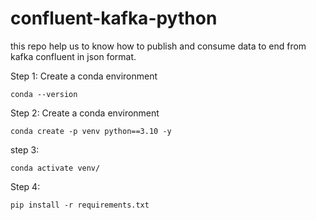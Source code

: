 # confluent-kafka-python


this repo help us to know how to publish and consume data to end from kafka confluent in json format.

Step 1: Create a conda environment
```
conda --version
```

Step 2: Create a conda environment
```
conda create -p venv python==3.10 -y
```

step 3: 
```
conda activate venv/
```
Step 4:
```
pip install -r requirements.txt
```